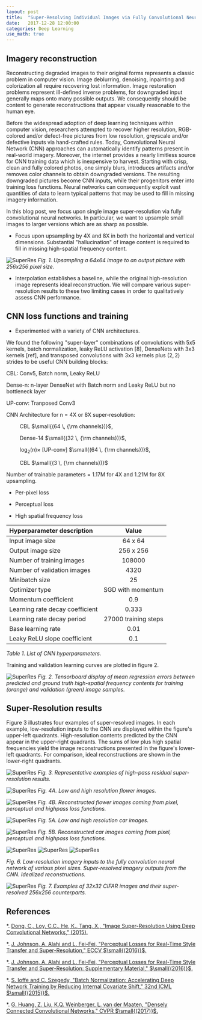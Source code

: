 ```yaml
---
layout: post
title:  "Super-Resolving Individual Images via Fully Convolutional Neural Networks"
date:   2017-12-28 12:00:00
categories: Deep Learning
use_math: true
---
```


## Imagery reconstruction

Reconstructing degraded images to their original forms represents a classic
problem in computer vision.  Image deblurring, denoising, inpainting and
colorization all require recovering lost information.  Image restoration
problems represent ill-defined inverse problems, for downgraded input
generally maps onto many possible outputs.  We consequently should be
content to generate reconstructions that appear visually reasonable to the
human eye.

Before the widespread adoption of deep learning techniques within computer
vision, researchers attempted to recover higher resolution, RGB-colored
and/or defect-free pictures from low resolution, greyscale and/or defective
inputs via hand-crafted rules.  Today, Convolutional Neural Network (CNN)
approaches can automatically identify patterns present in real-world
imagery.  Moreover, the internet provides a nearly limitless source for CNN
training data which is inexpensive to harvest.  Starting with crisp, clean
and fully colored photos, one simply blurs, introduces artifacts and/or
removes color channels to obtain downgraded versions.  The resulting
downgraded pictures become CNN inputs, while their progenitors enter into
training loss functions.  Neural networks can consequently exploit vast
quantities of data to learn typical patterns that may be used to fill in
missing imagery information.

In this blog post, we focus upon single image super-resolution via fully
convolutional neural networks.  In particular, we want to upsample small
images to larger versions which are as sharp as possible.

- Focus upon upsampling by 4X and 8X in both the horizontal and vertical
dimensions.  Substantial "hallucination" of image content is required to
fill in missing high-spatial frequency content.


![SuperRes]({{site.url}}/blog/images/superres/padded_flower_upsampled.jpg)
*Fig. 1.  Upsampling a 64x64 image to an output picture with 256x256 pixel
size.*


- Interpolation establishes a baseline, while the original high-resolution
image represents ideal reconstruction.  We will compare various
super-resolution results to these two limiting cases in order to
qualitatively assess CNN performance.


## CNN loss functions and training

- Experimented with a variety of CNN architectures.  

We found the following "super-layer" combinations of convolutions with 5x5
kernels, batch normalization, leaky ReLU activation [8], DenseNets with 3x3
kernels [ref], and transposed convolutions with 3x3 kernels plus $(2,2)$
strides to be useful CNN building blocks:

CBL: Conv5, Batch norm, Leaky ReLU

Dense-n: n-layer DenseNet with Batch norm and Leaky ReLU but no bottleneck layer

UP-conv: Tranposed Conv3

CNN Architecture for n = 4X or 8X super-resolution: 

$\qquad$ CBL $\small{(64 \, {\rm channels})}$,

$\qquad$ Dense-14 $\small{(32 \, {\rm channels})}$,

$\qquad$ $\log_2(n) \times$ [UP-conv] $\small{(64 \, {\rm channels})}$,

$\qquad$ CBL $\small{(3 \, {\rm channels})}$



Number of trainable parameters = 1.17M for 4X and 1.21M for 8X upsampling.

- Per-pixel loss

- Perceptual loss

- High spatial frequency loss







<table style="width:100%">
  <thead>
    <tr>
      <th style="text-align: left">Hyperparameter description</th>
      <th style="text-align: center">Value    </th>
    </tr>
  </thead>
  <tbody>
    <tr>
      <td style="text-align: left">Input image size</td>
      <td style="text-align: center">64 x 64</td>
    </tr>
    <tr>
      <td style="text-align: left">Output image size</td>
      <td style="text-align: center">256 x 256</td>
    </tr>
    <tr>
      <td style="text-align: left">Number of training images</td>
      <td style="text-align: center">108000</td>
    </tr>
    <tr>
      <td style="text-align: left">Number of validation images</td>
      <td style="text-align: center">4320</td>
    </tr>
    <tr>
      <td style="text-align: left">Minibatch size</td>
      <td style="text-align: center">25</td>
    </tr>
    <tr>
      <td style="text-align: left">Optimizer type</td>
      <td style="text-align: center">SGD with momentum</td>
    </tr>
    <tr>
      <td style="text-align: left">Momentum coefficient</td>
      <td style="text-align: center">0.9</td>
    </tr>
    <tr>
      <td style="text-align: left">Learning rate decay coefficient</td>
      <td style="text-align: center">0.333</td>
    </tr>
    <tr>
      <td style="text-align: left">Learning rate decay period</td>
      <td style="text-align: center">27000 training steps</td>
    </tr>
    <tr>
      <td style="text-align: left">Base learning rate</td>
      <td style="text-align: center">0.01</td>
    </tr>
    <tr>
      <td style="text-align: left">Leaky ReLU slope coefficient</td>
      <td style="text-align: center">0.1</td>
    </tr>
</tbody>
</table>

*Table 1.  List of CNN hyperparameters.*










Training and validation learning curves are plotted in figure 2.

![SuperRes]({{site.url}}/blog/images/superres/train_valid_error.png)
*Fig. 2.  Tensorboard display of mean regression errors between predicted
and ground truth high-spatial frequency contents for training $($orange$)$
and validation $($green$)$ image samples.*

## Super-Resolution results

Figure 3 illustrates four examples of super-resolved images.  In each
example, low-resolution inputs to the CNN are displayed within the figure's
upper-left quadrants.  High-resolution contents predicted by the CNN appear
in the upper-right quadrants.  The sums of low plus high spatial
frequencies yield the image reconstructions presented in the figure's
lower-left quadrants.  For comparison, ideal reconstructions are shown in
the lower-right quadrants.

![SuperRes]({{site.url}}/blog/images/superres/highpass_montage.jpg)
*Fig. 3.  Representative examples of high-pass residual super-resolution
results.*


![SuperRes]({{site.url}}/blog/images/superres/padded_lores_hires_flower.jpg)
*Fig. 4A.  Low and high resolution flower images.*

![SuperRes]({{site.url}}/blog/images/superres/montage_flower.jpg)
*Fig. 4B.  Reconstructed flower images coming from pixel, perceptual and
highpass loss functions.*

![SuperRes]({{site.url}}/blog/images/superres/padded_lores_hires_cars.jpg)
*Fig. 5A.  Low and high resolution car images.*

![SuperRes]({{site.url}}/blog/images/superres/montage_cars.jpg)
*Fig. 5B.  Reconstructed car images coming from pixel, perceptual and
highpass loss functions.*

![SuperRes]({{site.url}}/blog/images/superres/red_car_montage.jpg)
![SuperRes]({{site.url}}/blog/images/superres/crack_montage.jpg)
![SuperRes]({{site.url}}/blog/images/superres/heart_assoc_montage.jpg)

*Fig. 6.  Low-resolution imagery inputs to the fully convolution neural
network of various pixel sizes.  Super-resolved imagery outputs from the
CNN.  Idealized reconstructions.*




![SuperRes]({{site.url}}/blog/images/superres/montage_cifar.png) *Fig. 7.
Examples of 32x32 CIFAR images and their super-resolved 256x256
counterparts.*


## References


*.  [Dong, C., Loy, C.C., He, K., Tang, X., "Image Super-Resolution Using
Deep Convolutional Networks," (2015).](https://arxiv.org/pdf/1501.00092.pdf)

*.  [J. Johnson, A. Alahi and L. Fei-Fei, "Perceptual Losses for Real-Time
Style Transfer and Super-Resolution," ECCV $\small{(2016)}$.](https://arxiv.org/abs/1603.08155)

*.  [J. Johnson, A. Alahi and L. Fei-Fei, "Perceptual Losses for Real-Time
Style Transfer and Super-Resolution: Supplementary Material," $\small{(2016)}$.](https://cs.stanford.edu/people/jcjohns/papers/fast-style/fast-style-supp.pdf)

*.  [S. Ioffe and C. Szegedy, "Batch Normalization: Accelerating Deep
Network Training by Reducing Internal Covariate Shift," 32nd ICML 
$\small{(2015)}$.](https://arxiv.org/abs/1502.03167)

*.  [G. Huang, Z. Liu, K.Q. Weinberger, L. van der Maaten, "Densely
Connected Convolutional Networks," CVPR $\small{(2017)}$.](https://arxiv.org/abs/https://arxiv.org/abs/1608.06993)
